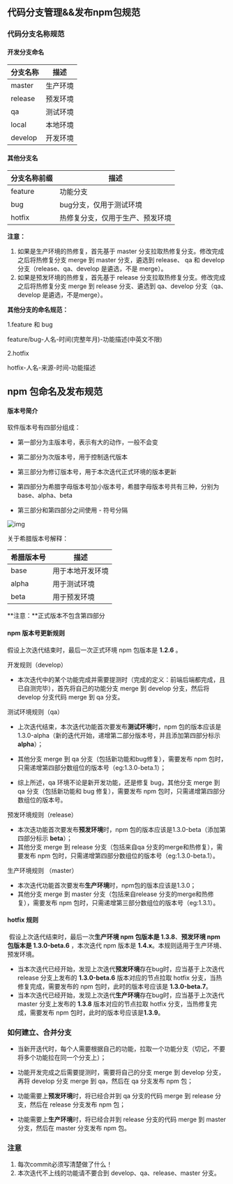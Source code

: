 ## 代码分支管理&&发布npm包规范

### 代码分支名称规范

#### 开发分支命名

| **分支名称** | **描述** |
| ------------ | -------- |
| master       | 生产环境 |
| release      | 预发环境 |
| qa           | 测试环境 |
| local        | 本地环境 |
| develop      | 开发环境 |

#### 其他分支名

| **分支名称前缀** | **描述**                         |
| ---------------- | -------------------------------- |
| feature          | 功能分支                         |
| bug              | bug分支，仅用于测试环境          |
| hotfix           | 热修复分支，仅用于生产、预发环境 |

**注意：**

1. 如果是生产环境的热修复，首先基于 master 分支拉取热修复分支。修改完成之后将热修复分支 merge 到 master 分支，遴选到 release、 qa 和 develop 分支（release、qa、develop 是遴选，不是 merge）。 
2. 如果是预发环境的热修复，首先基于 release 分支拉取热修复分支。修改完成之后将热修复分支 merge 到 release 分支、遴选到 qa、develop  分支（qa、develop 是遴选，不是merge）。

**其他分支的命名规范：**

1.feature 和 bug

feature/bug-人名-时间(完整年月)-功能描述(中英文不限)

2.hotfix

hotfix-人名-来源-时间-功能描述

## npm 包命名及发布规范

#### 版本号简介

软件版本号有四部分组成：

- 第一部分为主版本号，表示有大的动作，一般不会变
- 第二部分为次版本号，用于控制迭代版本

- 第三部分为修订版本号，用于本次迭代正式环境的版本更新
- 第四部分为希腊字母版本号加小版本号，希腊字母版本号共有三种，分别为base、alpha、beta

- 第三部分和第四部分之间使用 - 符号分隔

![img](https://cdn.nlark.com/yuque/0/2021/png/1090594/1614905669069-e43d2b52-75b1-4e47-97ef-d3671cdc7f59.png)

关于希腊版本号解释：

| 希腊版本号 | 描述             |
| ---------- | ---------------- |
| base       | 用于本地开发环境 |
| alpha      | 用于测试环境     |
| beta       | 用于预发环境     |

**注意：**正式版本不包含第四部分

#### npm 版本号更新规则

假设上次迭代结束时，最后一次正式环境 npm 包版本是 **1.2.6** 。

开发规则（develop）

- 本次迭代中的某个功能完成并需要提测时（完成的定义：前端后端都完成，且已自测完毕），首先将自己的功能分支 merge 到 develop 分支，然后将 develop 分支代码 merge 到 qa  分支。

测试环境规则（qa）

- 上次迭代结束，本次迭代功能首次要发布**测试环境**时，npm 包的版本应该是 1.3.0-alpha（新的迭代开始，递增第二部分版本号，并且添加第四部分标示 **alpha**）；
- 其他分支 merge 到 qa 分支（包括新功能和bug修复），需要发布 npm 包时，只需递增第四部分数组位的版本号（eg:1.3.0-beta.1）；

- 综上所述，qa 环境不论是新开发功能，还是修复 bug，其他分支 merge 到 qa 分支（包括新功能和 bug 修复），需要发布 npm 包时，只需递增第四部分数组位的版本号。

预发环境规则（release）

- 本次迭功能首次要发布**预发环境**时，npm 包的版本应该是1.3.0-beta（添加第四部分标示 **beta**）；
- 其他分支 merge 到 release 分支（包括来自qa 分支的merge和热修复），需要发布 npm 包时，只需递增第四部分数组位的版本号（eg:1.3.0-beta.1）。

生产环境规则 （master）

- 本次迭代功能首次要发布**生产环境**时，npm包的版本应该是1.3.0；
- 其他分支 merge 到 master 分支（包括来自release 分支的merge和热修复），需要发布 npm 包时，只需递增第三部分数组位的版本号（eg:1.3.1）。

#### hotfix 规则

​	假设上次迭代结束时，最后一次**生产环境 npm 包版本是 1.3.8**、**预发环境 npm 包版本是 1.3.0-beta.6** ，本次迭代 npm 版本是 **1.4.x**。本规则适用于生产环境、预发环境。

- 当本次迭代已经开始，发现上次迭代**预发环境**存在bug时，应当基于上次迭代 release 分支上发布的 **1.3.0-beta.6** 版本对应的节点拉取 hotfix 分支，当热修复完成，需要发布的 npm 包时，此时的版本号应该是 **1.3.0-beta.7**。
- 当本次迭代已经开始，发现上次迭代**生产环境**存在bug时，应当基于上次迭代 master 分支上发布的 **1.3.8** 版本对应的节点拉取 hotfix 分支，当热修复完成，需要发布 npm 包时，此时的版本号应该是**1.3.9**。

### 如何建立、合并分支

- 当新开迭代时，每个人需要根据自己的功能，拉取一个功能分支（切记，不要将多个功能拉在同一个分支上）；
- 功能开发完成之后需要提测时，需要将自己的分支 merge 到 develop 分支，再将 develop 分支 merge 到 qa，然后在 qa 分支发布 npm 包；

- 功能需要上**预发环境**时，将已经合并到 qa 分支的代码 merge 到 release 分支，然后在 release 分支发布 npm 包；
- 功能需要上**生产环境**时，将已经合并到 release 分支的代码 merge 到 master 分支，然后在 master 分支发布 npm 包。

### 注意

1. 每次commit必须写清楚做了什么！
2. 本次迭代不上线的功能请不要合到 develop、qa、release、master 分支。